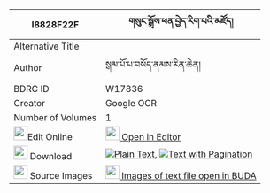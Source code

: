 |I8828F22F|གསུང་སྒྲོས་ཕན་བྱེད་རིག་པའི་མཛོད། 
| --- | --- 
|Alternative Title |
|Author| སྒམ་པོ་པ་བསོད་ནམས་རིན་ཆེན།
|BDRC ID | W17836
|Creator | Google OCR
|Number of Volumes| 1
|<img width="25" src="https://img.icons8.com/color/25/000000/edit-property.png">Edit Online| [<img width="25" src="https://avatars.githubusercontent.com/u/45091458?s=200&v=4"> Open in Editor](http://editor.openpecha.org/I8828F22F)
|<img width="25" src="https://img.icons8.com/fluent/48/000000/download-2.png"/>  Download | [![](https://img.icons8.com/color/20/000000/txt.png)Plain Text](https://github.com/Openpecha/I8828F22F/releases/download/v2/sungdro_pen_je_rigpa_i_dzo_plain_I8828F22F.zip), [![](https://img.icons8.com/color/20/000000/txt.png)Text with Pagination](https://github.com/Openpecha/I8828F22F/releases/download/v2/sungdro_pen_je_rigpa_i_dzo_pages_I8828F22F.zip)
|<img width="25" src="https://img.icons8.com/plasticine/100/000000/pictures-folder.png"/>  Source Images | [<img width="25" src="https://library.bdrc.io/icons/BUDA-small.svg"> Images of text file open in BUDA](https://library.bdrc.io/show/bdr:W17836)